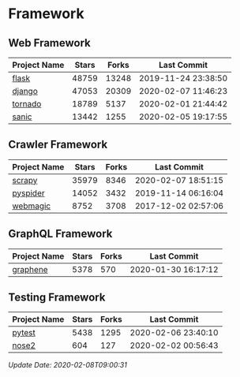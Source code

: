# Framework

## Web Framework

| Project Name | Stars | Forks | Last Commit |
| ------------ | ----- | ----- | ----------- |
| [flask](https://github.com/pallets/flask) | 48759 | 13248 | 2019-11-24 23:38:50 |
| [django](https://github.com/django/django) | 47053 | 20309 | 2020-02-07 11:46:23 |
| [tornado](https://github.com/tornadoweb/tornado) | 18789 | 5137 | 2020-02-01 21:44:42 |
| [sanic](https://github.com/huge-success/sanic) | 13442 | 1255 | 2020-02-05 19:17:55 |

## Crawler Framework

| Project Name | Stars | Forks | Last Commit |
| ------------ | ----- | ----- | ----------- |
| [scrapy](https://github.com/scrapy/scrapy) | 35979 | 8346 | 2020-02-07 18:51:15 |
| [pyspider](https://github.com/binux/pyspider) | 14052 | 3432 | 2019-11-14 06:16:04 |
| [webmagic](https://github.com/code4craft/webmagic) | 8752 | 3708 | 2017-12-02 02:57:06 |

## GraphQL Framework

| Project Name | Stars | Forks | Last Commit |
| ------------ | ----- | ----- | ----------- |
| [graphene](https://github.com/graphql-python/graphene) | 5378 | 570 | 2020-01-30 16:17:12 |

## Testing Framework

| Project Name | Stars | Forks | Last Commit |
| ------------ | ----- | ----- | ----------- |
| [pytest](https://github.com/pytest-dev/pytest) | 5438 | 1295 | 2020-02-06 23:40:10 |
| [nose2](https://github.com/nose-devs/nose2) | 604 | 127 | 2020-02-02 00:56:43 |

*Update Date: 2020-02-08T09:00:31*
